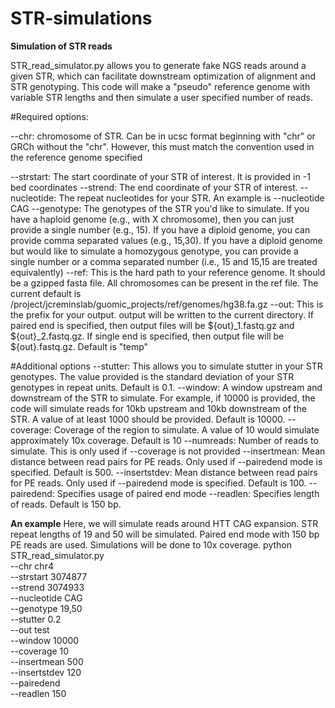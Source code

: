 # STR-simulations

**Simulation of STR reads**

STR_read_simulator.py allows you to generate fake NGS reads around a given STR, which can facilitate downstream optimization of alignment and STR genotyping. This code will make a "pseudo" reference genome with variable STR lengths and then simulate a user specified number of reads.

#Required options:

--chr: chromosome of STR. Can be in ucsc format beginning with "chr" or GRCh without the "chr". However, this must match the convention used in the reference genome specified

--strstart: The start coordinate of your STR of interest. It is provided in -1 bed coordinates
--strend: The end coordinate of your STR of interest.
--nucleotide: The repeat nucleotides for your STR. An example is --nucleotide CAG
--genotype: The genotypes of the STR you'd like to simulate. If you have a haploid genome (e.g., with X chromosome), then you can just provide a single number (e.g., 15). If you have a diploid genome, you can provide comma separated values (e.g., 15,30). If you have a diploid genome but would like to simulate a homozygous genotype, you can provide a single number or a comma separated number (i.e., 15 and 15,15 are treated equivalently)
--ref: This is the hard path to your reference genome. It should be a gzipped fasta file. All chromosomes can be present in the ref file. The current default is /project/jcreminslab/guomic_projects/ref/genomes/hg38.fa.gz
--out: This is the prefix for your output. output will be written to the current directory. If paired end is specified, then output files will be ${out}_1.fastq.gz and ${out}_2.fastq.gz. If single end is specified, then output file will be ${out}.fastq.gz. Default is "temp"

#Additional options
--stutter: This allows you to simulate stutter in your STR genotypes. The value provided is the standard deviation of your STR genotypes in repeat units. Default is 0.1.
--window: A window upstream and downstream of the STR to simulate. For example, if 10000 is provided, the code will simulate reads for 10kb upstream and 10kb downstream of the STR. A value of at least 1000 should be provided. Default is 10000.
--coverage: Coverage of the region to simulate. A value of 10 would simulate approximately 10x coverage. Default is 10
--numreads: Number of reads to simulate. This is only used if --coverage is not provided
--insertmean: Mean distance between read pairs for PE reads. Only used if --pairedend mode is specified. Default is 500.
--insertstdev: Mean distance between read pairs for PE reads. Only used if --pairedend mode is specified. Default is 100.
--pairedend: Specifies usage of paired end mode
--readlen: Specifies length of reads. Default is 150 bp.

**An example**
Here, we will simulate reads around HTT CAG expansion. STR repeat lengths of 19 and 50 will be simulated. Paired end mode with 150 bp PE reads are used. Simulations will be done to 10x coverage. 
python STR_read_simulator.py \
--chr chr4 \
--strstart 3074877 \
--strend 3074933 \
--nucleotide CAG \
--genotype 19,50 \
--stutter 0.2 \
--out test \
--window 10000 \
--coverage 10 \
--insertmean 500 \
--insertstdev 120 \
--pairedend \
--readlen 150 
